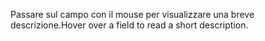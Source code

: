 <span data-ttu-id="0abf2-101">Passare sul campo con il mouse per visualizzare una breve descrizione.</span><span class="sxs-lookup"><span data-stu-id="0abf2-101">Hover over a field to read a short description.</span></span>
